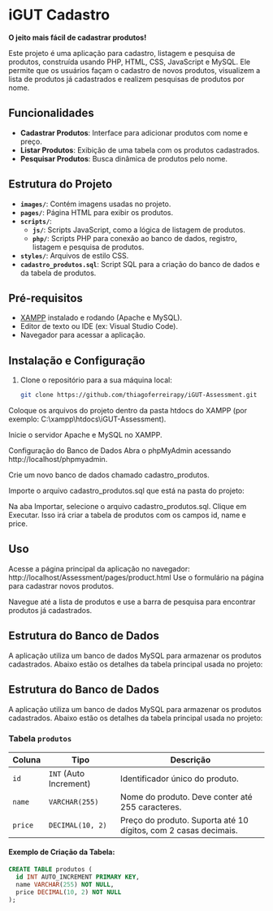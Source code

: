 # iGUT Cadastro

**O jeito mais fácil de cadastrar produtos!**

Este projeto é uma aplicação para cadastro, listagem e pesquisa de produtos, construída usando PHP, HTML, CSS, JavaScript e MySQL. Ele permite que os usuários façam o cadastro de novos produtos, visualizem a lista de produtos já cadastrados e realizem pesquisas de produtos por nome.

## Funcionalidades

- **Cadastrar Produtos**: Interface para adicionar produtos com nome e preço.
- **Listar Produtos**: Exibição de uma tabela com os produtos cadastrados.
- **Pesquisar Produtos**: Busca dinâmica de produtos pelo nome.

## Estrutura do Projeto

- **`images/`**: Contém imagens usadas no projeto.
- **`pages/`**: Página HTML para exibir os produtos.
- **`scripts/`**:
  - **`js/`**: Scripts JavaScript, como a lógica de listagem de produtos.
  - **`php/`**: Scripts PHP para conexão ao banco de dados, registro, listagem e pesquisa de produtos.
- **`styles/`**: Arquivos de estilo CSS.
- **`cadastro_produtos.sql`**: Script SQL para a criação do banco de dados e da tabela de produtos.

## Pré-requisitos

- [XAMPP](https://www.apachefriends.org/index.html) instalado e rodando (Apache e MySQL).
- Editor de texto ou IDE (ex: Visual Studio Code).
- Navegador para acessar a aplicação.

## Instalação e Configuração

1. Clone o repositório para a sua máquina local:
   ```bash
   git clone https://github.com/thiagoferreirapy/iGUT-Assessment.git
Coloque os arquivos do projeto dentro da pasta htdocs do XAMPP (por exemplo: C:\xampp\htdocs\iGUT-Assessment).

Inicie o servidor Apache e MySQL no XAMPP.

Configuração do Banco de Dados
Abra o phpMyAdmin acessando http://localhost/phpmyadmin.

Crie um novo banco de dados chamado cadastro_produtos.

Importe o arquivo cadastro_produtos.sql que está na pasta do projeto:

Na aba Importar, selecione o arquivo cadastro_produtos.sql.
Clique em Executar.
Isso irá criar a tabela de produtos com os campos id, name e price.

## Uso
Acesse a página principal da aplicação no navegador:
http://localhost/Assessment/pages/product.html
Use o formulário na página para cadastrar novos produtos.

Navegue até a lista de produtos e use a barra de pesquisa para encontrar produtos já cadastrados.

## Estrutura do Banco de Dados

A aplicação utiliza um banco de dados MySQL para armazenar os produtos cadastrados. Abaixo estão os detalhes da tabela principal usada no projeto:

## Estrutura do Banco de Dados

A aplicação utiliza um banco de dados MySQL para armazenar os produtos cadastrados. Abaixo estão os detalhes da tabela principal usada no projeto:

### Tabela `produtos`

| Coluna  | Tipo              | Descrição                                             |
|---------|-------------------|-------------------------------------------------------|
| `id`    | `INT` (Auto Increment) | Identificador único do produto.                     |
| `name`  | `VARCHAR(255)`     | Nome do produto. Deve conter até 255 caracteres.      |
| `price` | `DECIMAL(10, 2)`   | Preço do produto. Suporta até 10 dígitos, com 2 casas decimais. |

#### Exemplo de Criação da Tabela:

  ```sql
  CREATE TABLE produtos (
    id INT AUTO_INCREMENT PRIMARY KEY,
    name VARCHAR(255) NOT NULL,
    price DECIMAL(10, 2) NOT NULL
  );
